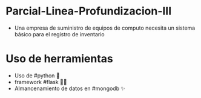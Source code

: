 # Parcial-Linea-Profundizacion-III
* Una empresa de suministro de equipos de computo necesita un sistema básico para el registro de inventario

# Uso de herramientas
* Uso de #python 🐍
* framework #flask 👩‍💻
* Almancenamiento de datos en #mongodb ✨
